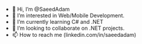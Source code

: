 - 👋 Hi, I’m @SaeedAdam
- 👀 I’m interested in Web/Mobile Development.
- 🌱 I’m currently learning C# and .NET 
- 💞️ I’m looking to collaborate on .NET projects. 
- 📫 How to reach me (linkedin.com/in/saeedadam)

<!---
SaeedAdam/SaeedAdam is a ✨ special ✨ repository because its `README.md` (this file) appears on your GitHub profile.
You can click the Preview link to take a look at your changes.
--->
